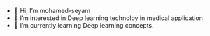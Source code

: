 - 👋 Hi, I’m mohamed-seyam
- 👀 I’m interested in Deep learning technoloy in medical application 
- 🌱 I’m currently learning Deep learning concepts.


<!---
mohamed-seyam99/mohamed-seyam99 is a ✨ special ✨ repository because its `README.md` (this file) appears on your GitHub profile.
You can click the Preview link to take a look at your changes.
--->
